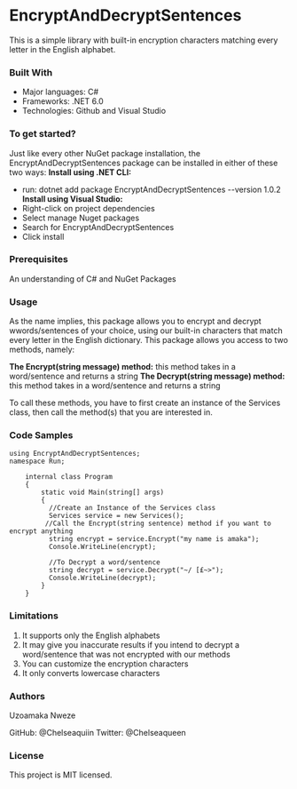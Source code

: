# **EncryptAndDecryptSentences**
This is a simple library with built-in encryption characters matching every letter in the English alphabet.

### **Built With**
- Major languages: C#
- Frameworks: .NET 6.0
- Technologies: Github and Visual Studio

### **To get started?** 
Just like every other NuGet package installation, the EncryptAndDecryptSentences package can be installed in either of these two ways:
**Install using .NET CLI:** 
- run: dotnet add package EncryptAndDecryptSentences --version 1.0.2
**Install using Visual Studio:**
- Right-click on project dependencies
- Select manage Nuget packages
- Search for EncryptAndDecryptSentences
- Click install

### **Prerequisites**
An understanding of C# and NuGet Packages

### **Usage**
As the name implies, this package allows you to encrypt and decrypt wwords/sentences of your choice, using our built-in characters that match every letter in the English dictionary.
This package allows you access to two methods, namely:

**The Encrypt(string message) method:** this method takes in a word/sentence and returns a string 
**The Decrypt(string message) method:** this method takes in a word/sentence and returns a string

To call these methods, you have to first create an instance of the Services class, then call the method(s) that you are interested in.

### **Code Samples**

```
using EncryptAndDecryptSentences;
namespace Run;

    internal class Program
    {
        static void Main(string[] args)
        {
          //Create an Instance of the Services class
          Services service = new Services();
         //Call the Encrypt(string sentence) method if you want to encrypt anything
          string encrypt = service.Encrypt("my name is amaka");
          Console.WriteLine(encrypt);

          //To Decrypt a word/sentence
          string decrypt = service.Decrypt("~/ [£~>");
          Console.WriteLine(decrypt);
        }
    }
```

### **Limitations**
1. It supports only the English alphabets
2. It may give you inaccurate results if you intend to decrypt a word/sentence that was not encrypted with our methods
3. You can customize the encryption characters
4. It only converts lowercase characters

### **Authors**
Uzoamaka Nweze

GitHub: @Chelseaquiin
Twitter: @Chelseaqueen

### **License**
This project is MIT licensed.
